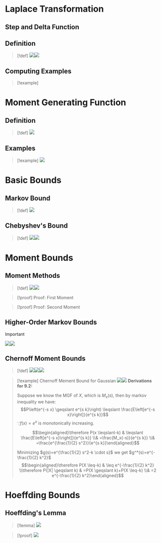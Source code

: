 # Laplace Transformation
## Step and Delta Function



## Definition
> [!def]
> ![](Concentration_Inequalities&MGF.assets/image-20240127115312776.png)![](Concentration_Inequalities&MGF.assets/image-20240127115349811.png)



## Computing Examples
> [!example]
> 



# Moment Generating Function
## Definition
> [!def]
> ![](Concentration_Inequalities&MGF.assets/image-20240127150840198.png)

## Examples
> [!example]
> ![](Concentration_Inequalities&MGF.assets/image-20240127150916261.png)






# Basic Bounds
## Markov Bound
> [!def]
> ![](Concentration_Inequalities&MGF.assets/image-20240126212651711.png)


## Chebyshev's Bound
> [!def]
> ![](Concentration_Inequalities&MGF.assets/image-20240126212714417.png)![](Concentration_Inequalities&MGF.assets/image-20240126212724162.png)




# Moment Bounds
## Moment Methods
> [!def]
> ![](Concentration_Inequalities&MGF.assets/image-20240204112004630.png)![](Concentration_Inequalities&MGF.assets/image-20240126212941709.png)

> [!proof] Proof: First Moment

> [!proof] Proof: Second Moment



## Higher-Order Markov Bounds
> [!important]
> ![](Concentration_Inequalities&MGF.assets/image-20240204112603591.png)![](Concentration_Inequalities&MGF.assets/image-20240204112610570.png)




## Chernoff Moment Bounds
> [!def]
> ![](Concentration_Inequalities&MGF.assets/image-20240126212536464.png)![](Concentration_Inequalities&MGF.assets/image-20240126220850345.png)![](Concentration_Inequalities&MGF.assets/image-20240126220854410.png)

> [!example] Chernoff Mement Bound for Gaussian
> ![](Concentration_Inequalities&MGF.assets/image-20240127151024751.png)![](Concentration_Inequalities&MGF.assets/image-20240127151141756.png)
> **Derivations for 9.2:** 
> 
> Suppose we know the MGF of $X$, which is $M_x(s)$, then by markov inequality we have:
> $$P\left(e^{-s x} \geqslant e^{s k}\right) \leqslant \frac{E\left[e^{-s x}\right]}{e^{s k}}$$
> $\because f(x)=e^x$ is monotonically increasing.
> 
> $$\begin{aligned}\therefore P(x \leqslant-k) & \leqslant \frac{E\left[e^{-s x}\right]}{e^{s k}} \\& =\frac{M_x(-s)}{e^{s k}} \\& =\frac{e^{\frac{1}{2} s^2}}{e^{s k}}\end{aligned}$$
> 
> Minimizing $g(s)=e^{\frac{1}{2} s^2-k \cdot s}$ we get $g^*(s)=e^{-\frac{1}{2} k^2}$
> $$\begin{aligned}\therefore P(X \leq-k) & \leq e^{-\frac{1}{2} k^2} \\\therefore P(|X| \geqslant k) & =P(X \geqslant k)+P(X \leq-k) \\& =2 e^{-\frac{1}{2} k^2}\end{aligned}$$








# Hoeffding Bounds
## Hoeffding's Lemma
> [!lemma]
> ![](Concentration_Inequalities&MGF.assets/image-20240126220124239.png)

> [!proof]
> ![](Concentration_Inequalities&MGF.assets/image-20240126220132498.png)



